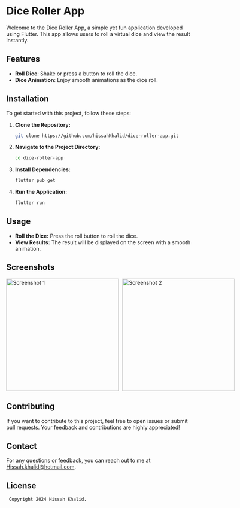 # Dice Roller App

Welcome to the Dice Roller App, a simple yet fun application developed using Flutter. This app allows users to roll a virtual dice and view the result instantly.

## Features

- **Roll Dice**: Shake or press a button to roll the dice.
- **Dice Animation**: Enjoy smooth animations as the dice roll.

## Installation

To get started with this project, follow these steps:

1. **Clone the Repository:**
   ```bash
   git clone https://github.com/hissahKhalid/dice-roller-app.git
2. **Navigate to the Project Directory:**
    ```bash
    cd dice-roller-app
3. **Install Dependencies:**
   ```bash
   flutter pub get
4. **Run the Application:**
   ```bash
   flutter run

## Usage
- **Roll the Dice:** Press the roll button to roll the dice.
- **View Results:** The result will be displayed on the screen with a smooth animation.

## Screenshots

<div style="display: flex; gap: 10px;">
  <img src="output/1.JPG" alt="Screenshot 1" width="300"/>
  <img src="output/2.JPG" alt="Screenshot 2" width="300"/>
</div>

## Contributing
If you want to contribute to this project, feel free to open issues or submit pull requests. Your feedback and contributions are highly appreciated!

## Contact
For any questions or feedback, you can reach out to me at [Hissah.khalid@hotmail.com](mailto:Hissah.khalid@hotmail.com). 

## License
 ```bash
  Copyright 2024 Hissah Khalid.
